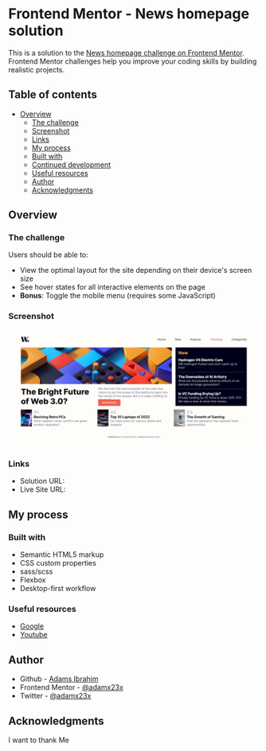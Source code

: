 # Frontend Mentor - News homepage solution

This is a solution to the [News homepage challenge on Frontend Mentor](https://www.frontendmentor.io/challenges/news-homepage-H6SWTa1MFl). Frontend Mentor challenges help you improve your coding skills by building realistic projects. 

## Table of contents

- [Overview](#overview)
  - [The challenge](#the-challenge)
  - [Screenshot](#screenshot)
  - [Links](#links)
  - [My process](#my-process)
  - [Built with](#built-with)
  - [Continued development](#continued-development)
  - [Useful resources](#useful-resources)
  - [Author](#author)
  - [Acknowledgments](#acknowledgments)


## Overview

### The challenge

Users should be able to:

- View the optimal layout for the site depending on their device's screen size
- See hover states for all interactive elements on the page
- **Bonus**: Toggle the mobile menu (requires some JavaScript)

### Screenshot

![Screenshot preview for the News homepage coding solution](./screenshot/News-homepage-Desktop-screenshot.png)

### Links

- Solution URL: [](https://github.com/adamx23x/News-homepage-main)
- Live Site URL: [](https://adamx23x.github.io/News-homepage-main/)

## My process

### Built with

- Semantic HTML5 markup
- CSS custom properties
- sass/scss
- Flexbox
- Desktop-first workflow



### Useful resources

- [Google](https://google.com)
- [Youtube](https://www.youtube.com)


## Author

- Github - [Adams Ibrahim](https://github.com/adamx23x)
- Frontend Mentor - [@adamx23x](https://www.frontendmentor.io/profile/@adamx23x)
- Twitter - [@adamx23x](https://www.twitter.com/@adamx23x)


## Acknowledgments

I want to thank Me